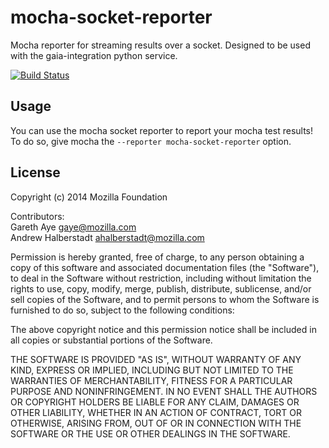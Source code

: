 
# mocha-socket-reporter

Mocha reporter for streaming results over a socket. Designed to be used with the gaia-integration
python service.

[![Build
Status](https://travis-ci.org/mozilla-b2g/mocha-socket-reporter.png?branch=master)](https://travis-ci.org/mozilla-b2g/mocha-socket-reporter)

## Usage

You can use the mocha socket reporter to report your mocha test results!
To do so, give mocha the `--reporter mocha-socket-reporter` option.

## License

Copyright (c) 2014 Mozilla Foundation

Contributors:  
    Gareth Aye <gaye@mozilla.com>  
    Andrew Halberstadt <ahalberstadt@mozilla.com>  

Permission is hereby granted, free of charge, to any person obtaining a
copy of this software and associated documentation files (the
"Software"), to deal in the Software without restriction, including
without limitation the rights to use, copy, modify, merge, publish,
distribute, sublicense, and/or sell copies of the Software, and to
permit persons to whom the Software is furnished to do so, subject to
the following conditions:

The above copyright notice and this permission notice shall be included
in all copies or substantial portions of the Software.

THE SOFTWARE IS PROVIDED "AS IS", WITHOUT WARRANTY OF ANY KIND, EXPRESS
OR IMPLIED, INCLUDING BUT NOT LIMITED TO THE WARRANTIES OF
MERCHANTABILITY, FITNESS FOR A PARTICULAR PURPOSE AND NONINFRINGEMENT.
IN NO EVENT SHALL THE AUTHORS OR COPYRIGHT HOLDERS BE LIABLE FOR ANY
CLAIM, DAMAGES OR OTHER LIABILITY, WHETHER IN AN ACTION OF CONTRACT,
TORT OR OTHERWISE, ARISING FROM, OUT OF OR IN CONNECTION WITH THE
SOFTWARE OR THE USE OR OTHER DEALINGS IN THE SOFTWARE.
